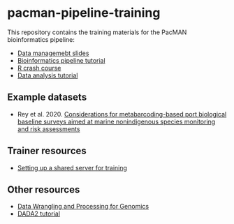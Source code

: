 # pacman-pipeline-training

This repository contains the training materials for the PacMAN bioinformatics pipeline:

- [Data managemebt slides](https://iobis.github.io/pacman-pipeline-training/data_management_slides.html)
- [Bioinformatics pipeline tutorial](tutorial.md)
- [R crash course]()
- [Data analysis tutorial](https://iobis.github.io/pacman-pipeline-training/rey_analysis.html)

## Example datasets

- Rey et al. 2020. [Considerations for metabarcoding-based port biological baseline surveys aimed at marine nonindigenous species monitoring and risk assessments](datasets/rey)

## Trainer resources

- [Setting up a shared server for training](server_setup.md)

## Other resources

- [Data Wrangling and Processing for Genomics](https://datacarpentry.org/wrangling-genomics/)
- [DADA2 tutorial](https://benjjneb.github.io/dada2/tutorial.html)
